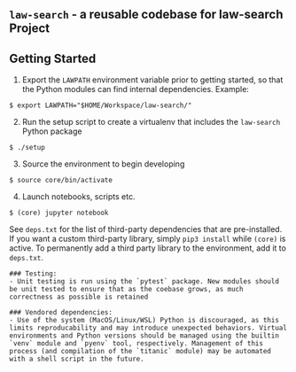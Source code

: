 `law-search` - a reusable codebase for law-search Project 
---

## Getting Started

1. Export the `LAWPATH` environment variable prior to getting started, so that the Python modules can find internal dependencies.
Example:

```shell
$ export LAWPATH="$HOME/Workspace/law-search/"
```
2. Run the setup script to create a virtualenv that includes the `law-search` Python package
```shell
$ ./setup
```
3. Source the environment to begin developing
```shell
$ source core/bin/activate
```
4. Launch notebooks, scripts etc.
```shell
$ (core) jupyter notebook
```

See `deps.txt` for the list of third-party dependencies that are pre-installed. If you want a custom
third-party library, simply `pip3 install` while `(core)` is active. To permanently add a 
third party library to the environment, add it to `deps.txt`.

```
### Testing:
- Unit testing is run using the `pytest` package. New modules should be unit tested to ensure that as the coebase grows, as much correctness as possible is retained

### Vendored dependencies:
- Use of the system (MacOS/Linux/WSL) Python is discouraged, as this limits reproducability and may introduce unexpected behaviors. Virtual environments and Python versions should be managed using the builtin `venv` module and `pyenv` tool, respectively. Management of this process (and compilation of the `titanic` module) may be automated with a shell script in the future.
